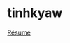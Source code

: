# tinhkyaw

[Résumé](https://raw.githubusercontent.com/tinhkyaw/tinhkyaw/master/tinhkyaw-resume.pdf)
